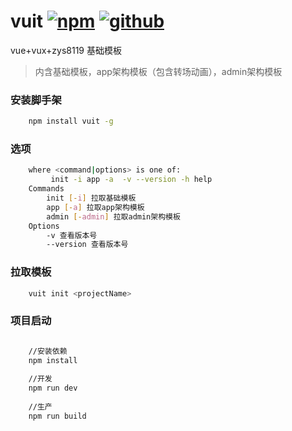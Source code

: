 # vuit [![npm](https://img.shields.io/badge/npm-Install-zys8119.svg?colorB=cb3837&style=flat-square)](https://www.npmjs.com/package/vuit)  [![github](https://img.shields.io/badge/github-<Code>-zys8119.svg?colorB=000000&style=flat-square)](https://github.com/zys8119/vuit)
vue+vux+zys8119 基础模板

>内含基础模板，app架构模板（包含转场动画），admin架构模板

### 安装脚手架

```bash
    npm install vuit -g    
```


### 选项

```bash
    where <command|options> is one of:
         init -i app -a  -v --version -h help
    Commands
        init [-i] 拉取基础模板
        app [-a] 拉取app架构模板
        admin [-admin] 拉取admin架构模板
    Options
        -v 查看版本号
        --version 查看版本号
```

### 拉取模板

```bash
    vuit init <projectName>
```

### 项目启动

```bash

    //安装依赖
    npm install
    
    //开发
    npm run dev
    
    //生产
    npm run build

```
